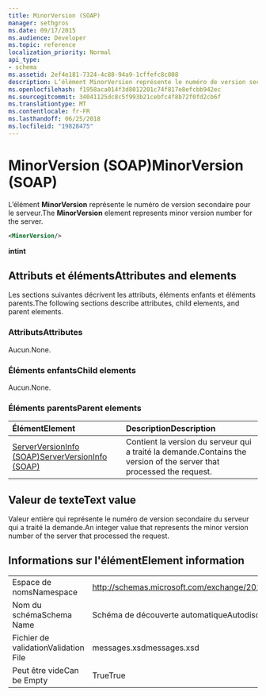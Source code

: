 ```yaml
---
title: MinorVersion (SOAP)
manager: sethgros
ms.date: 09/17/2015
ms.audience: Developer
ms.topic: reference
localization_priority: Normal
api_type:
- schema
ms.assetid: 2ef4e181-7324-4c88-94a9-1cffefc8c008
description: L’élément MinorVersion représente le numéro de version secondaire pour le serveur.
ms.openlocfilehash: f1958aca014f3d8012201c74f817e8efcbb942ec
ms.sourcegitcommit: 34041125dc8c5f993b21cebfc4f8b72f0fd2cb6f
ms.translationtype: MT
ms.contentlocale: fr-FR
ms.lasthandoff: 06/25/2018
ms.locfileid: "19828475"
---
```

# <a name="minorversion-soap"></a><span data-ttu-id="b2842-103">MinorVersion (SOAP)</span><span class="sxs-lookup"><span data-stu-id="b2842-103">MinorVersion (SOAP)</span></span>

<span data-ttu-id="b2842-104">L’élément **MinorVersion** représente le numéro de version secondaire pour le serveur.</span><span class="sxs-lookup"><span data-stu-id="b2842-104">The **MinorVersion** element represents minor version number for the server.</span></span> 
  
```XML
<MinorVersion/>
```

 <span data-ttu-id="b2842-105">**int**</span><span class="sxs-lookup"><span data-stu-id="b2842-105">**int**</span></span>
## <a name="attributes-and-elements"></a><span data-ttu-id="b2842-106">Attributs et éléments</span><span class="sxs-lookup"><span data-stu-id="b2842-106">Attributes and elements</span></span>

<span data-ttu-id="b2842-107">Les sections suivantes décrivent les attributs, éléments enfants et éléments parents.</span><span class="sxs-lookup"><span data-stu-id="b2842-107">The following sections describe attributes, child elements, and parent elements.</span></span>
  
### <a name="attributes"></a><span data-ttu-id="b2842-108">Attributs</span><span class="sxs-lookup"><span data-stu-id="b2842-108">Attributes</span></span>

<span data-ttu-id="b2842-109">Aucun.</span><span class="sxs-lookup"><span data-stu-id="b2842-109">None.</span></span>
  
### <a name="child-elements"></a><span data-ttu-id="b2842-110">Éléments enfants</span><span class="sxs-lookup"><span data-stu-id="b2842-110">Child elements</span></span>

<span data-ttu-id="b2842-111">Aucun.</span><span class="sxs-lookup"><span data-stu-id="b2842-111">None.</span></span>
  
### <a name="parent-elements"></a><span data-ttu-id="b2842-112">Éléments parents</span><span class="sxs-lookup"><span data-stu-id="b2842-112">Parent elements</span></span>

|<span data-ttu-id="b2842-113">**Élément**</span><span class="sxs-lookup"><span data-stu-id="b2842-113">**Element**</span></span>|<span data-ttu-id="b2842-114">**Description**</span><span class="sxs-lookup"><span data-stu-id="b2842-114">**Description**</span></span>|
|:-----|:-----|
|[<span data-ttu-id="b2842-115">ServerVersionInfo (SOAP)</span><span class="sxs-lookup"><span data-stu-id="b2842-115">ServerVersionInfo (SOAP)</span></span>](serverversioninfo-soap.md) <br/> |<span data-ttu-id="b2842-116">Contient la version du serveur qui a traité la demande.</span><span class="sxs-lookup"><span data-stu-id="b2842-116">Contains the version of the server that processed the request.</span></span>  <br/> |
   
## <a name="text-value"></a><span data-ttu-id="b2842-117">Valeur de texte</span><span class="sxs-lookup"><span data-stu-id="b2842-117">Text value</span></span>

<span data-ttu-id="b2842-118">Valeur entière qui représente le numéro de version secondaire du serveur qui a traité la demande.</span><span class="sxs-lookup"><span data-stu-id="b2842-118">An integer value that represents the minor version number of the server that processed the request.</span></span>
  
## <a name="element-information"></a><span data-ttu-id="b2842-119">Informations sur l'élément</span><span class="sxs-lookup"><span data-stu-id="b2842-119">Element information</span></span>

|||
|:-----|:-----|
|<span data-ttu-id="b2842-120">Espace de noms</span><span class="sxs-lookup"><span data-stu-id="b2842-120">Namespace</span></span>  <br/> |http://schemas.microsoft.com/exchange/2010/Autodiscover  <br/> |
|<span data-ttu-id="b2842-121">Nom du schéma</span><span class="sxs-lookup"><span data-stu-id="b2842-121">Schema Name</span></span>  <br/> |<span data-ttu-id="b2842-122">Schéma de découverte automatique</span><span class="sxs-lookup"><span data-stu-id="b2842-122">Autodiscover schema</span></span>  <br/> |
|<span data-ttu-id="b2842-123">Fichier de validation</span><span class="sxs-lookup"><span data-stu-id="b2842-123">Validation File</span></span>  <br/> |<span data-ttu-id="b2842-124">messages.xsd</span><span class="sxs-lookup"><span data-stu-id="b2842-124">messages.xsd</span></span>  <br/> |
|<span data-ttu-id="b2842-125">Peut être vide</span><span class="sxs-lookup"><span data-stu-id="b2842-125">Can be Empty</span></span>  <br/> |<span data-ttu-id="b2842-126">True</span><span class="sxs-lookup"><span data-stu-id="b2842-126">True</span></span>  <br/> |
   

